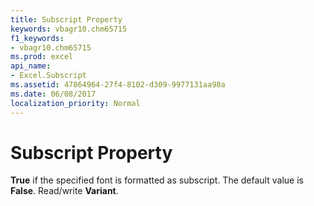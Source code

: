 ```yaml
---
title: Subscript Property
keywords: vbagr10.chm65715
f1_keywords:
- vbagr10.chm65715
ms.prod: excel
api_name:
- Excel.Subscript
ms.assetid: 47864964-27f4-8102-d309-9977131aa98a
ms.date: 06/08/2017
localization_priority: Normal
---
```



# Subscript Property

 **True** if the specified font is formatted as subscript. The default value is **False**. Read/write  **Variant**.


